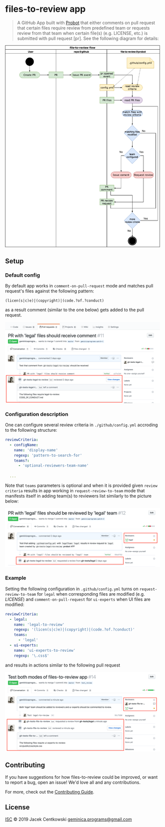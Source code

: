 # files-to-review app

> A GitHub App built with [Probot](https://github.com/probot/probot) that either comments on pull request
that certain files require review from predefined team or requests review from that team when certain file(s)
(e.g. LICENSE, etc.) is submitted with pull request [pr]. See the following diagram for details:

![legal-to-review flow](./assets/legal-to-review-flow.png?raw=true)

## Setup

### Default config

By default app works in `comment-on-pull-request` mode and matches pull request's files against the following
pattern:
```regexp
(licen(s|c)e)|(copyright)|(code.?of.?conduct)
```
as a result comment (similar to the one below) gets added to the pull request.

![legal-should-review comment](./assets/comment.png?raw=true)


### Configuration description

One can configure several review criteria in `./github/config.yml` accroding to the following structure:
```yaml
reviewCriteria:
  - configName:
    name: 'display-name'
    regexp: 'pattern-to-search-for'
    teams?:
      - 'optional-reviewers-team-name'

  ...
```
Note that `teams` parameters is optional and when it is provided given `review criteria` results in app working
in `request-review-to-team` mode that manifests itself in adding team(s) to reviewers list similarly to
the picture below:

![review-request to legal](./assets/review-request.png?raw=true)

### Example

Setting the following configuration in `.github/config.yml` turns on `request-review-to-team` for `legal`
when corresponding files are modified (e.g. *LICENSE*) and `comment-on-pull-request` for `ui-experts` when UI files
are modified:
```yaml
reviewCriteria:
  - legal:
    name: 'legal-to-review'
    regexp: '(licen(s|c)e)|(copyright)|(code.?of.?conduct)'
    teams:
      - 'legal'
  - ui-experts:
    name: 'ui-experts-to-review'
    regexp: '\.css$'
```
and results in actions similar to the following pull request

![both-modes](./assets/combined.png?raw=true)

## Contributing

If you have suggestions for how files-to-review could be improved, or want to report a bug, open an issue! We'd love all and any contributions.

For more, check out the [Contributing Guide](CONTRIBUTING.md).

## License

[ISC](LICENSE) © 2019 Jacek Centkowski <geminica.programs@gmail.com>
